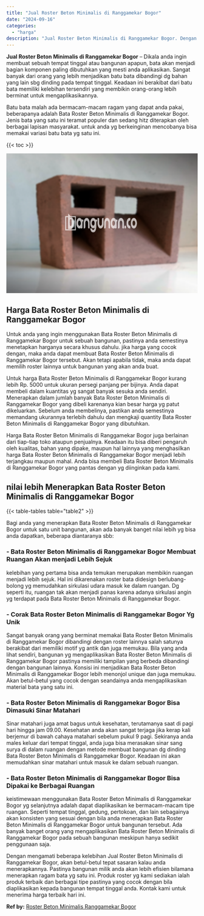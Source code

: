 ```yaml
---
title: "Jual Roster Beton Minimalis di Ranggamekar Bogor"
date: "2024-09-16"
categories: 
  - "harga"
description: "Jual Roster Beton Minimalis di Ranggamekar Bogor. Dengan mengamati beberapa kelebihan Jual Roster Beton Minimalis di Ranggamekar Bogor, akan betul-betul tepa..."
---
```


**Jual Roster Beton Minimalis di Ranggamekar Bogor** – Dikala anda ingin membuat sebuah tempat tinggal atau bangunan apapun, bata akan menjadi bagian komponen paling dibutuhkan yang mesti anda aplikasikan. Sangat banyak dari orang yang lebih menjadikan batu bata dibandingi dg bahan yang lain sbg dinding pada tempat tinggal. Keadaan ini berakibat dari batu bata memiliki kelebihan tersendiri yang membikin orang-orang lebih berminat untuk mengaplikasikannya.

Batu bata malah ada bermacam-macam ragam yang dapat anda pakai, beberapanya adalah Bata Roster Beton Minimalis di Ranggamekar Bogor. Jenis bata yang satu ini teramat populer dan sedang hitz diterapkan oleh berbagai lapisan masyarakat. untuk anda yg berkeinginan mencobanya bisa memakai variasi batu bata yg satu ini.

{{< toc >}}

![Jual Roster Beton Minimalis di Ranggamekar Bogor](/images/bata-roster-minimalis-35.png)

## Harga Bata Roster Beton Minimalis di Ranggamekar Bogor

Untuk anda yang ingin menggunakan Bata Roster Beton Minimalis di Ranggamekar Bogor untuk sebuah bangunan, pastinya anda semestinya menetapkan harganya secara khusus dahulu. jika harga yang cocok dengan, maka anda dapat membuat Bata Roster Beton Minimalis di Ranggamekar Bogor tersebut. Akan tetapi apabila tidak, maka anda dapat memilih roster lainnya untuk bangunan yang akan anda buat.

Untuk harga Bata Roster Beton Minimalis di Ranggamekar Bogor kurang lebih Rp. 5000 untuk ukuran persegi panjang per bijinya. Anda dapat membeli dalam kuantitas yg sangat banyak sesuka anda sendiri. Menerapkan dalam jumlah banyak Bata Roster Beton Minimalis di Ranggamekar Bogor yang dibeli karenanya kian besar harga yg patut dikeluarkan. Sebelum anda membelinya, pastikan anda semestinya memandang ukurannya terlebih dahulu dan mengkaji quantity Bata Roster Beton Minimalis di Ranggamekar Bogor yang dibutuhkan.

Harga Bata Roster Beton Minimalis di Ranggamekar Bogor juga berlainan dari tiap-tiap toko ataupun penjualnya. Keadaan itu bisa diberi pengaruh oleh kualitas, bahan yang dipake, maupun hal lainnya yang menghasilkan harga Bata Roster Beton Minimalis di Ranggamekar Bogor menjadi lebih terjangkau maupun mahal. Anda bisa membeli Bata Roster Beton Minimalis di Ranggamekar Bogor yang pantas dengan yg diinginkan pada kami.

## nilai lebih Menerapkan Bata Roster Beton Minimalis di Ranggamekar Bogor

{{< table-tables table="table2" >}}

Bagi anda yang menerapkan Bata Roster Beton Minimalis di Ranggamekar Bogor untuk satu unit bangunan, akan ada banyak banget nilai lebih yg bisa anda dapatkan, beberapa diantaranya sbb:

### \- Bata Roster Beton Minimalis di Ranggamekar Bogor Membuat Ruangan Akan menjadi Lebih Sejuk

kelebihan yang pertama bisa anda temukan merupakan membikin ruangan menjadi lebih sejuk. Hal ini dikarenakan roster bata didesign berlubang-bolong yg memudahkan sirkulasi udara masuk ke dalam ruangan. Dg seperti itu, ruangan tak akan menjadi panas karena adanya sirkulasi angin yg terdapat pada Bata Roster Beton Minimalis di Ranggamekar Bogor.

### \- Corak Bata Roster Beton Minimalis di Ranggamekar Bogor Yg Unik

Sangat banyak orang yang berminat memakai Bata Roster Beton Minimalis di Ranggamekar Bogor dibandingi dengan roster lainnya salah satunya berakibat dari memiliki motif yg antik dan juga memukau. Bila yang anda lihat sendiri, bangunan yg mengaplikasikan Bata Roster Beton Minimalis di Ranggamekar Bogor pastinya memiliki tampilan yang berbeda dibandingi dengan bangunan lainnya. Konsisi ini menjadikan Bata Roster Beton Minimalis di Ranggamekar Bogor lebih menonjol unique dan juga memukau. Akan betul-betul yang cocok dengan seandainya anda mengaplikasikan material bata yang satu ini.

### \- Bata Roster Beton Minimalis di Ranggamekar Bogor Bisa Dimasuki Sinar Matahari

Sinar matahari juga amat bagus untuk kesehatan, terutamanya saat di pagi hari hingga jam 09.00. Kesehatan anda akan sangat terjaga jika kerap kali berjemur di bawah cahaya matahari sebelum pukul 9 pagi. Sekiranya anda males keluar dari tempat tinggal, anda juga bisa merasakan sinar sang surya di dalam ruangan dengan metode membuat bangunan dg dinding Bata Roster Beton Minimalis di Ranggamekar Bogor. Keadaan ini akan memudahkan sinar matahari untuk masuk ke dalam sebuah ruangan.

### \- Bata Roster Beton Minimalis di Ranggamekar Bogor Bisa Dipakai ke Berbagai Ruangan

keistimewaan menggunakan Bata Roster Beton Minimalis di Ranggamekar Bogor yg selanjutnya adalah dapat diaplikasikan ke bermacam-macam tipe ruangan. Seperti tempat tinggal, gedung, pertokoan, dan lain sebagainya akan konsisten yang sesuai dengan bila anda menerapkan Bata Roster Beton Minimalis di Ranggamekar Bogor untuk bangunan tersebut. Ada banyak banget orang yang mengaplikasikan Bata Roster Beton Minimalis di Ranggamekar Bogor pada sebuah bangunan meskipun hanya sedikit penggunaan saja.

Dengan mengamati beberapa kelebihan Jual Roster Beton Minimalis di Ranggamekar Bogor, akan betul-betul tepat sasaran kalau anda menerapkannya. Pastinya bangunan milik anda akan lebih efisien bilamana menerapkan ragam bata yg satu ini. Produk roster yg kami sediakan ialah produk terbaik dan berbagai tipe pastinya yang cocok dengan bila diaplikasikan kepada bangunan tempat tinggal anda. Kontak kami untuk menerima harga terbaik hari ini.

**Ref by:** [Roster Beton Minimalis Ranggamekar Bogor](https://id.wikipedia.org/wiki/Roster)
